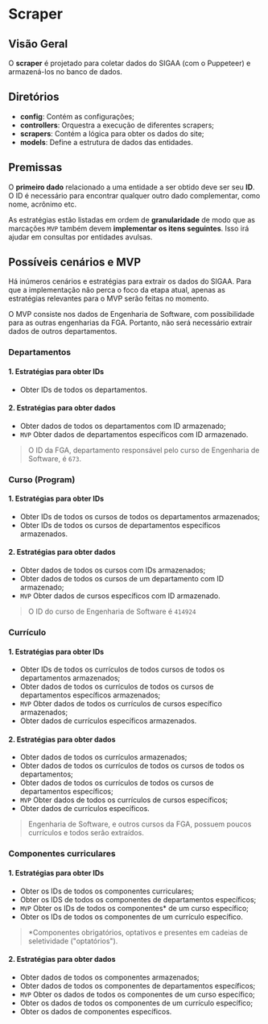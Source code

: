 # Scraper

## Visão Geral

O **scraper** é projetado para coletar dados do SIGAA (com o Puppeteer) e armazená-los no banco de dados.

## Diretórios

- **config**: Contém as configurações;
- **controllers**: Orquestra a execução de diferentes scrapers;
- **scrapers**: Contém a lógica para obter os dados do site;
- **models**: Define a estrutura de dados das entidades.

## Premissas

O **primeiro dado** relacionado a uma entidade a ser obtido deve ser seu **ID**. O ID é necessário para encontrar qualquer outro dado complementar, como nome, acrônimo etc.

As estratégias estão listadas em ordem de **granularidade** de modo que as marcações `MVP` também devem **implementar os itens seguintes**. Isso irá ajudar em consultas por entidades avulsas.

## Possíveis cenários e MVP

Há inúmeros cenários e estratégias para extrair os dados do SIGAA. Para que a implementação não perca o foco da etapa atual, apenas as estratégias relevantes para o MVP serão feitas no momento.

O MVP consiste nos dados de Engenharia de Software, com possibilidade para as outras engenharias da FGA. Portanto, não será necessário extrair dados de outros departamentos.

### Departamentos

#### 1. Estratégias para obter IDs

- Obter IDs de todos os departamentos.

#### 2. Estratégias para obter dados

- Obter dados de todos os departamentos com ID armazenado;
- `MVP` Obter dados de departamentos específicos com ID armazenado.

> O ID da FGA, departamento responsável pelo curso de Engenharia de Software, é `673`.

### Curso (Program)

#### 1. Estratégias para obter IDs

- Obter IDs de todos os cursos de todos os departamentos armazenados;
- Obter IDs de todos os cursos de departamentos específicos armazenados.

#### 2. Estratégias para obter dados

- Obter dados de todos os cursos com IDs armazenados;
- Obter dados de todos os cursos de um departamento com ID armazenado;
- `MVP` Obter dados de cursos específicos com ID armazenado.

> O ID do curso de Engenharia de Software é `414924`

### Currículo

#### 1. Estratégias para obter IDs

- Obter IDs de todos os currículos de todos cursos de todos os departamentos armazenados;
- Obter dados de todos os currículos de todos os cursos de departamentos específicos armazenados;
- `MVP` Obter dados de todos os currículos de cursos específico armazenados;
- Obter dados de currículos específicos armazenados.

#### 2. Estratégias para obter dados

- Obter dados de todos os currículos armazenados;
- Obter dados de todos os currículos de todos os cursos de todos os departamentos;
- Obter dados de todos os currículos de todos os cursos de departamentos específicos;
- `MVP` Obter dados de todos os currículos de cursos específicos;
- Obter dados de currículos específicos.

> Engenharia de Software, e outros cursos da FGA, possuem poucos currículos e todos serão extraídos.

### Componentes curriculares

#### 1. Estratégias para obter IDs

- Obter os IDs de todos os componentes curriculares;
- Obter os IDS de todos os componentes de departamentos específicos;
- `MVP` Obter os IDs de todos os componentes\* de um curso específico;
- Obter os IDs de todos os componentes de um currículo específico.

> \*Componentes obrigatórios, optativos e presentes em cadeias de seletividade ("optatórios").

#### 2. Estratégias para obter dados

- Obter dados de todos os componentes armazenados;
- Obter dados de todos os componentes de departamentos específicos;
- `MVP` Obter os dados de todos os componentes de um curso específico;
- Obter os dados de todos os componentes de um currículo específico;
- Obter os dados de componentes específicos.
